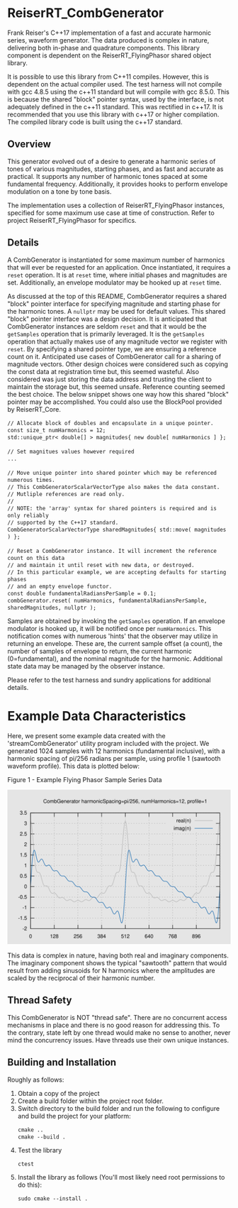 # ReiserRT_CombGenerator

Frank Reiser's C++17 implementation of a fast and accurate harmonic series, waveform generator.
The data produced is complex in nature, delivering both in-phase and quadrature components.
This library component is dependent on the ReiserRT_FlyingPhasor shared object library.

It is possible to use this library from C++11 compiles. However, 
this is dependent on the actual compiler used. The test harness will not compile with
gcc 4.8.5 using the c++11 standard but will compile with gcc 8.5.0.
This is because the shared "block" pointer syntax, used by the interface, is not adequately defined
in the c++11 standard. This was rectified in c++17. It is recommended that you use this library
with c++17 or higher compilation. The compiled library code is built using the c++17 standard.

## Overview

This generator evolved out of a desire to generate a harmonic series of tones
of various magnitudes, starting phases, and as fast and accurate as practical.
It supports any number of harmonic tones spaced at some fundamental frequency.
Additionally, it provides hooks to perform envelope modulation on a tone by tone basis.

The implementation uses a collection of ReiserRT_FlyingPhasor instances, specified for some maximum
use case at time of construction. Refer to project ReiserRT_FlyingPhasor for specifics.

## Details

A CombGenerator is instantiated for some maximum number of harmonics that will ever
be requested for an application. Once instantiated, it requires a `reset` operation.
It is at `reset` time, where initial phases and magnitudes are set. Additionally, an
envelope modulator may be hooked up at `reset` time.

As discussed at the top of this README, CombGenerator requires a shared "block" pointer interface
for specifying magnitude and starting phase for the harmonic tones. A `nullptr` may be used for
default values. This shared "block" pointer interface was a design decision. It is anticipated that
CombGenerator instances are seldom `reset` and that it would be the `getSamples`
operation that is primarily leveraged. It is the `getSamples` operation
that actually makes use of any magnitude vector we register with `reset`.
By specifying a shared pointer type, we are ensuring a reference count on it.
Anticipated use cases of CombGenerator call for a sharing of magnitude vectors.
Other design choices were considered such as copying the const data at registration time but,
this seemed wasteful. Also considered was just storing the data address and trusting the client
to maintain the storage but, this seemed unsafe. Reference counting seemed the best choice.
The below snippet shows one way how this shared "block" pointer may be accomplished.
You could also use the BlockPool provided by ReiserRT_Core.

   ```
   // Allocate block of doubles and encapsulate in a unique pointer.
   const size_t numHarmonics = 12;
   std::unique_ptr< double[] > magnitudes{ new double[ numHarmonics ] };
   
   // Set magnitues values however required
   ...
   
   // Move unique pointer into shared pointer which may be referenced numerous times.
   // This CombGeneratorScalarVectorType also makes the data constant.
   // Mutliple references are read only.
   //
   // NOTE: the 'array' syntax for shared pointers is required and is only reliably 
   // supported by the C++17 standard.
   CombGeneratorScalarVectorType sharedMagnitudes{ std::move( magnitudes ) };
   
   // Reset a CombGenerator instance. It will increment the reference count on this data
   // and maintain it until reset with new data, or destroyed.
   // In this particular example, we are accepting defaults for starting phases
   // and an empty envelope functor.
   const double fundamentalRadiansPerSample = 0.1;
   combGenerator.reset( numHarmonics, fundamentalRadiansPerSample, sharedMagnitudes, nullptr );
   ```

Samples are obtained by invoking the `getSamples` operation. If an envelope modulator
is hooked up, it will be notified once per `numHarmonics`. This notification comes with
numerous 'hints' that the observer may utilize in returning an envelope. These are,
the current sample offset (a count), the number of samples of envelope to return,
the current harmonic (0=fundamental), and the nominal magnitude for the harmonic.
Additional state data may be managed by the observer instance.

Please refer to the test harness and sundry applications for additional details.

# Example Data Characteristics
Here, we present some example data created with the 'streamCombGenerator' utility program included
with the project. We generated 1024 samples with 12 harmonics (fundamental inclusive), 
with a harmonic spacing of pi/256 radians per sample, using profile 1 (sawtooth waveform profile).
This data is plotted below:

Figure 1 - Example Flying Phasor Sample Series Data

![Figure 1](graphics/figure1.svg)

This data is complex in nature, having both real and imaginary components. The imaginary component
shows the typical "sawtooth" pattern that would result from adding sinusoids for N harmonics where
the amplitudes are scaled by the reciprocal of their harmonic number.

## Thread Safety
This CombGenerator is NOT "thread safe". There are no concurrent access mechanisms
in place and there is no good reason for addressing this. To the contrary,
state left by one thread would make no sense to another, never mind the concurrency issues.
Have threads use their own unique instances.

## Building and Installation
Roughly as follows:
1) Obtain a copy of the project
2) Create a build folder within the project root folder.
3) Switch directory to the build folder and run the following
   to configure and build the project for your platform:
   ```
   cmake ..
   cmake --build .
   ```
4) Test the library
   ```
   ctest
   ```
5) Install the library as follows (You'll most likely
   need root permissions to do this):
   ```
   sudo cmake --install .
   ```

